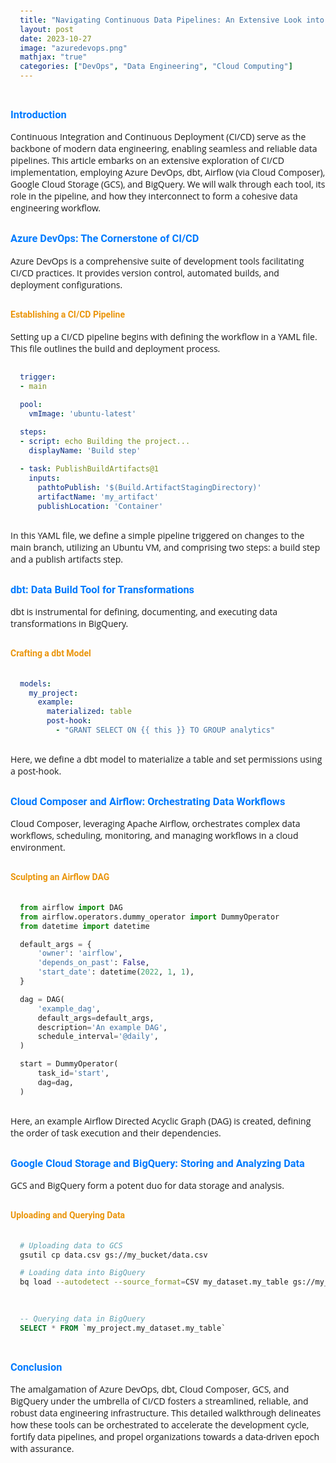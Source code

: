```yaml
---
title: "Navigating Continuous Data Pipelines: An Extensive Look into CI/CD with Azure DevOps, dbt, Airflow, GCS, and BigQuery"
layout: post
date: 2023-10-27
image: "azuredevops.png"
mathjax: "true"
categories: ["DevOps", "Data Engineering", "Cloud Computing"]
---
```



<style>
  @import url('https://fonts.googleapis.com/css2?family=Roboto:wght@300&display=swap');
  
  body {
      font-family: 'Open Sans', sans-serif;
  }

  h1 {
    font-family: 'Roboto', sans-serif;
    color: #007bff;
    margin-top: 30px;
  }

  h3 {
    font-family: 'Roboto', sans-serif;
    color: #007bff;
    margin-top: 30px;
  }

  h4 {
    font-family: 'Roboto', sans-serif;
    color: #EA950B;
    margin-top: 30px;
  }

  pre {
    background-color: #f9f9f9;
    padding: 15px;
    border-radius: 5px;
  }
</style>

### Introduction

Continuous Integration and Continuous Deployment (CI/CD) serve as the backbone of modern data engineering, enabling seamless and reliable data pipelines. This article embarks on an extensive exploration of CI/CD implementation, employing Azure DevOps, dbt, Airflow (via Cloud Composer), Google Cloud Storage (GCS), and BigQuery. We will walk through each tool, its role in the pipeline, and how they interconnect to form a cohesive data engineering workflow.

### Azure DevOps: The Cornerstone of CI/CD

Azure DevOps is a comprehensive suite of development tools facilitating CI/CD practices. It provides version control, automated builds, and deployment configurations.

#### Establishing a CI/CD Pipeline

Setting up a CI/CD pipeline begins with defining the workflow in a YAML file. This file outlines the build and deployment process.

```yaml
trigger:
- main

pool:
  vmImage: 'ubuntu-latest'

steps:
- script: echo Building the project...
  displayName: 'Build step'
  
- task: PublishBuildArtifacts@1
  inputs:
    pathtoPublish: '$(Build.ArtifactStagingDirectory)'
    artifactName: 'my_artifact'
    publishLocation: 'Container'
```
In this YAML file, we define a simple pipeline triggered on changes to the main branch, utilizing an Ubuntu VM, and comprising two steps: a build step and a publish artifacts step.

### dbt: Data Build Tool for Transformations
dbt is instrumental for defining, documenting, and executing data transformations in BigQuery.

#### Crafting a dbt Model
```yaml
models:
  my_project:
    example:
      materialized: table
      post-hook:
        - "GRANT SELECT ON {{ this }} TO GROUP analytics"
```
Here, we define a dbt model to materialize a table and set permissions using a post-hook.

### Cloud Composer and Airflow: Orchestrating Data Workflows
Cloud Composer, leveraging Apache Airflow, orchestrates complex data workflows, scheduling, monitoring, and managing workflows in a cloud environment.

#### Sculpting an Airflow DAG
```python
from airflow import DAG
from airflow.operators.dummy_operator import DummyOperator
from datetime import datetime

default_args = {
    'owner': 'airflow',
    'depends_on_past': False,
    'start_date': datetime(2022, 1, 1),
}

dag = DAG(
    'example_dag',
    default_args=default_args,
    description='An example DAG',
    schedule_interval='@daily',
)

start = DummyOperator(
    task_id='start',
    dag=dag,
)
```
Here, an example Airflow Directed Acyclic Graph (DAG) is created, defining the order of task execution and their dependencies.

### Google Cloud Storage and BigQuery: Storing and Analyzing Data
GCS and BigQuery form a potent duo for data storage and analysis.

#### Uploading and Querying Data
```bash
# Uploading data to GCS
gsutil cp data.csv gs://my_bucket/data.csv

# Loading data into BigQuery
bq load --autodetect --source_format=CSV my_dataset.my_table gs://my_bucket/data.csv
```
```sql
-- Querying data in BigQuery
SELECT * FROM `my_project.my_dataset.my_table`
```

### Conclusion
The amalgamation of Azure DevOps, dbt, Cloud Composer, GCS, and BigQuery under the umbrella of CI/CD fosters a streamlined, reliable, and robust data engineering infrastructure. This detailed walkthrough delineates how these tools can be orchestrated to accelerate the development cycle, fortify data pipelines, and propel organizations towards a data-driven epoch with assurance.